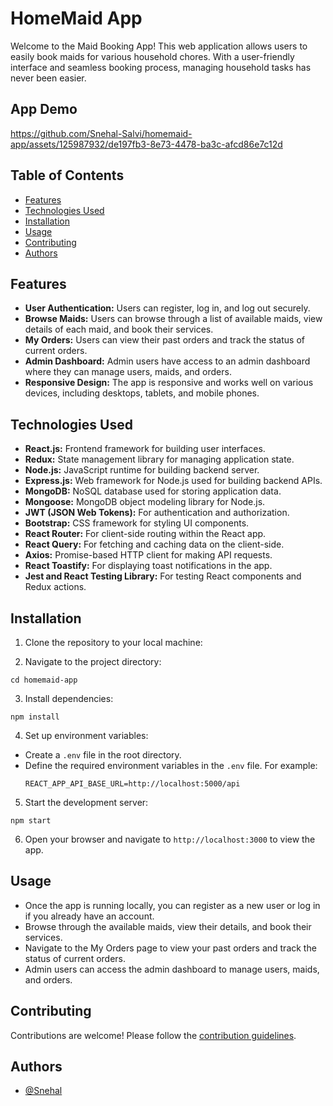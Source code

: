 # HomeMaid App

Welcome to the Maid Booking App! This web application allows users to easily book maids for various household chores. With a user-friendly interface and seamless booking process, managing household tasks has never been easier.

## App Demo



https://github.com/Snehal-Salvi/homemaid-app/assets/125987932/de197fb3-8e73-4478-ba3c-afcd86e7c12d


## Table of Contents

- [Features](#features)
- [Technologies Used](#technologies-used)
- [Installation](#installation)
- [Usage](#usage)
- [Contributing](#contributing)
- [Authors](#authors)

## Features

- **User Authentication:** Users can register, log in, and log out securely.
- **Browse Maids:** Users can browse through a list of available maids, view details of each maid, and book their services.
- **My Orders:** Users can view their past orders and track the status of current orders.
- **Admin Dashboard:** Admin users have access to an admin dashboard where they can manage users, maids, and orders.
- **Responsive Design:** The app is responsive and works well on various devices, including desktops, tablets, and mobile phones.

## Technologies Used

- **React.js:** Frontend framework for building user interfaces.
- **Redux:** State management library for managing application state.
- **Node.js:** JavaScript runtime for building backend server.
- **Express.js:** Web framework for Node.js used for building backend APIs.
- **MongoDB:** NoSQL database used for storing application data.
- **Mongoose:** MongoDB object modeling library for Node.js.
- **JWT (JSON Web Tokens):** For authentication and authorization.
- **Bootstrap:** CSS framework for styling UI components.
- **React Router:** For client-side routing within the React app.
- **React Query:** For fetching and caching data on the client-side.
- **Axios:** Promise-based HTTP client for making API requests.
- **React Toastify:** For displaying toast notifications in the app.
- **Jest and React Testing Library:** For testing React components and Redux actions.

## Installation

1. Clone the repository to your local machine:

2. Navigate to the project directory:

```
cd homemaid-app

```

3. Install dependencies:

```
npm install
```

4. Set up environment variables:

- Create a `.env` file in the root directory.
- Define the required environment variables in the `.env` file. For example:
  ```
  REACT_APP_API_BASE_URL=http://localhost:5000/api
  ```

5. Start the development server:

```
npm start
```

6. Open your browser and navigate to `http://localhost:3000` to view the app.

## Usage

- Once the app is running locally, you can register as a new user or log in if you already have an account.
- Browse through the available maids, view their details, and book their services.
- Navigate to the My Orders page to view your past orders and track the status of current orders.
- Admin users can access the admin dashboard to manage users, maids, and orders.

## Contributing

Contributions are welcome! Please follow the [contribution guidelines](CONTRIBUTING.md).

## Authors

- [@Snehal](https://github.com/salvi05)
